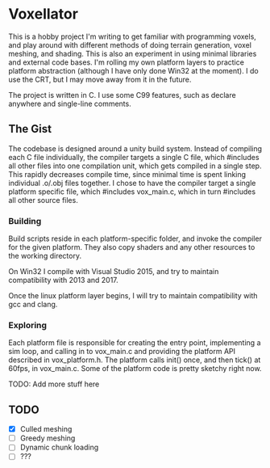 # Voxellator

This is a hobby project I'm writing to get familiar with programming voxels, and play around
with different methods of doing terrain generation, voxel meshing, and shading.
This is also an experiment in using minimal libraries and external code bases.
I'm rolling my own platform layers to practice platform abstraction (although I have only done
Win32 at the moment). I do use the CRT, but I may move away from it in the future.

The project is written in C. I use some C99 features, such as declare anywhere and single-line comments.

## The Gist

The codebase is designed around a unity build system.
Instead of compiling each C file individually, the compiler targets a single C file, which #includes
all other files into one compilation unit, which gets compiled in a single step.
This rapidly decreases compile time, since minimal time is spent linking individual .o/.obj files together.
I chose to have the compiler target a single platform specific file, which #includes
vox_main.c, which in turn #includes all other source files.

### Building

Build scripts reside in each platform-specific folder, and invoke the compiler for the given platform.
They also copy shaders and any other resources to the working directory.

On Win32 I compile with Visual Studio 2015, and try to maintain compatibility with 2013 and 2017.

Once the linux platform layer begins, I will try to maintain compatibility with gcc and clang.

### Exploring

Each platform file is responsible for creating the entry point, implementing a sim loop, and calling
in to vox_main.c and providing the platform API described in vox_platform.h.
The platform calls init() once, and then tick() at 60fps, in vox_main.c.
Some of the platform code is pretty sketchy right now.

TODO: Add more stuff here

## TODO

- [x] Culled meshing
- [ ] Greedy meshing
- [ ] Dynamic chunk loading
- [ ] ???
